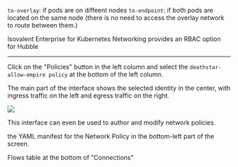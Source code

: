 

`to-overlay`: if pods are on diffeent nodes
`to-endpoint`: if both pods are located on the same node (there is no need to access the overlay network to route between them.)

 Isovalent Enterprise for Kubernetes Networking provides an RBAC option for Hubble


 ---

 Click on the "Policies" button in the left column and select the `deathstar-allow-empire policy` at the bottom of the left column.

 The main part of the interface shows the selected identity in the center, with ingress traffic on the left and egress traffic on the right.

![](https://play.instruqt.com/assets/tracks/ylhikjm5qpjv/bf5083e5cf6224ac6c27444c0a858f33/assets/hubble-ui_np-main.png)

This interface can even be used to author and modify network policies.

the YAML manifest for the Network Policy in the bottom-left part of the screen.

Flows table at the bottom of "Connections"